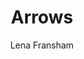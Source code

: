---
categories: ["Embodied Archaeologies"]

title: "Arrows"
author: "Lena Fransham"

description: "Lena Fransham is a Massey University student livingin Wellington. Her essay <em>Arrows</em> responds to her experience of researching for this anthology on a summer Pukeahu scholarship, following on from a paper in creative nonfiction. She explores problemsof place and identity, moving through spaces and stories that have shaped her understanding of, and her relationship with, Pukeahu / Mount Cook."
---